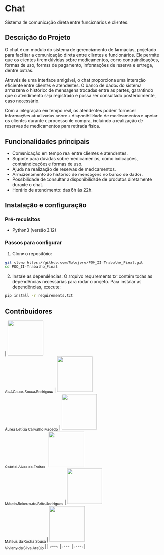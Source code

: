 # Chat
Sistema de comunicação direta entre funcionários e clientes.

## Descrição do Projeto
O chat é um módulo do sistema de gerenciamento de farmácias, projetado para facilitar a comunicação direta entre clientes e funcionários. Ele permite que os clientes tirem dúvidas sobre medicamentos, como contraindicações, formas de uso, formas de pagamento, informações de reserva e entrega, dentre outras. 

Através de uma interface amigável, o chat proporciona uma interação eficiente entre clientes e atendentes. O banco de dados do sistema armazena o histórico de mensagens trocadas entre as partes, garantindo que o atendimento seja registrado e possa ser consultado posteriormente, caso necessário. 

Com a integração em tempo real, os atendentes podem fornecer informações atualizadas sobre a disponibilidade de medicamentos e apoiar os clientes durante o processo de compra, incluindo a realização de reservas de medicamentos para retirada física.

## Funcionalidades principais
- Comunicação em tempo real entre clientes e atendentes.
- Suporte para dúvidas sobre medicamentos, como indicações, contraindicações e formas de uso.
- Ajuda na realização de reservas de medicamentos.
- Armazenamento do histórico de mensagens no banco de dados.
- Possibilidade de consultar a disponibilidade de produtos diretamente durante o chat.
- Horário de atendimento: das 6h às 22h.

## Instalação e configuração
### Pré-requisitos
* Python3 (versão 3.12)

### Passos para configurar
1. Clone o repositório:

```bash
git clone https://github.com/Malujoro/POO_II-Trabalho_Final.git
cd POO_II-Trabalho_Final
```

2. Instale as dependências:
O arquivo requirements.txt contém todas as dependências necessárias para rodar o projeto. Para instalar as dependências, execute:
```bash
pip install -r requirements.txt
```

## Contribuidores

| [<img loading="lazy" src="https://avatars.githubusercontent.com/u/37356058?v=4" width=115><br><sub>Alef Cauan Sousa Rodrigues</sub>](https://github.com/alefCauan) 
|  [<img loading="lazy" src="https://avatars.githubusercontent.com/u/30351153?v=4" width=115><br><sub>Áurea Letícia Carvalho Macedo</sub>](https://github.com/aureamcd) 
|  [<img loading="lazy" src="https://avatars.githubusercontent.com/u/30351153?v=4" width=115><br><sub>Gabriel Alves de Freitas</sub>](https://github.com/gabreudev) 
|  [<img loading="lazy" src="https://avatars.githubusercontent.com/u/30351153?v=4" width=115><br><sub>Márcio Roberto de Brito Rodrigues</sub>](https://github.com/MarcioRobt0) 
|  [<img loading="lazy" src="https://avatars.githubusercontent.com/u/30351153?v=4" width=115><br><sub>Mateus da Rocha Sousa</sub>](https://github.com/Malujoro) 
|  [<img loading="lazy" src="https://avatars.githubusercontent.com/u/8989346?v=4" width=115><br><sub>Viviany da Silva Araújo</sub>](https://github.com/VivySilva) |
| :---: | :---: | :---: |

